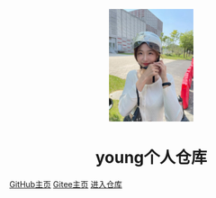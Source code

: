 <p align="center">
<img src="README.assets/index.jpg" width="150" height="200"/>
</p>
<h1 align="center">young个人仓库</h1>

[GitHub主页](https://github.com/YoungAG007)    [Gitee主页](https://gitee.com/youngag007)   [进入仓库](#young) 


